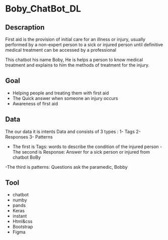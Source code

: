# Boby_ChatBot_DL


## Descraption

First aid is the provision of initial care for an illness or injury, usually performed by a non-expert person to a sick or injured person until definitive medical treatment can be accessed by a professional

This chatbot his name Boby, He is helps a person to know medical treatment and explains to him the methods of treatment for the injury.


## Goal

- Helping people and treating them with first aid
- The Quick answer when someone an injury occurs
- Awareness of first aid

## Data

The our data it is intents Data and consists of 3 types :
1- Tags 2- Responses 3- Patterns

- The first is Tags:
words to describe the condition of the injured person
-The second is Response:
Answer for a sick person or injured from chatbot BoBy 

-The third is patterns:
Questions ask the paramedic, Bobby

## Tool

- chatbot 
- numby
- pands
- Keras
- instant
- Html&css
- Bootstrap
- Figma

